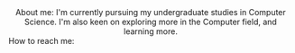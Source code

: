 <html>
<div id="header" align="center">
  About me:
   I'm currently pursuing my undergraduate studies in Computer Science.
   I'm also keen on exploring more in the Computer field, and learning more.
  </div>
  How to reach me:
  <div id="badges" align="center">
  <a href="https://www.linkedin.com/in/manaswini-simhadri-kavali-933b491a9">
  </a>
  </html>
   
  
</div>
